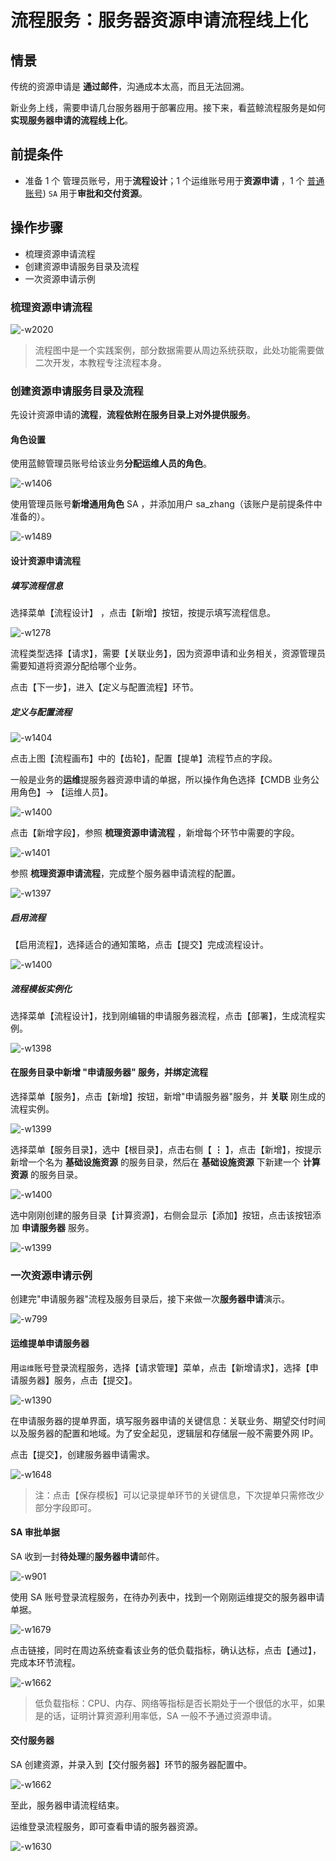 # 流程服务：服务器资源申请流程线上化

## 情景

传统的资源申请是 **通过邮件**，沟通成本太高，而且无法回溯。

新业务上线，需要申请几台服务器用于部署应用。接下来，看蓝鲸流程服务是如何 **实现服务器申请的流程线上化**。

## 前提条件

- 准备 1 个 管理员账号，用于**流程设计**；1 个运维账号用于**资源申请** ，1 个 [普通账号](../../../../PaaS/1.0/UserGuide/ProductFeatures/SystemManagement/UserManageEE.md)) `SA` 用于**审批和交付资源**。

## 操作步骤

- 梳理资源申请流程
- 创建资源申请服务目录及流程
- 一次资源申请示例

### 梳理资源申请流程

![-w2020](../assets/15657805498419.jpg)

> 流程图中是一个实践案例，部分数据需要从周边系统获取，此处功能需要做二次开发，本教程专注流程本身。

### 创建资源申请服务目录及流程

先设计资源申请的**流程**，**流程依附在服务目录上对外提供服务**。

#### 角色设置

使用蓝鲸管理员账号给该业务**分配运维人员的角色**。

![-w1406](../assets/15657827837142.jpg)

使用管理员账号**新增通用角色** SA ，并添加用户 sa_zhang（该账户是前提条件中准备的）。

![-w1489](../assets/15653338148649.jpg)

#### 设计资源申请流程

##### 填写流程信息

选择菜单【流程设计】 ，点击【新增】按钮，按提示填写流程信息。

![-w1278](../assets/15653287159233.jpg)

流程类型选择【请求】，需要【关联业务】，因为资源申请和业务相关，资源管理员需要知道将资源分配给哪个业务。

点击【下一步】，进入【定义与配置流程】环节。

##### 定义与配置流程

![-w1404](../assets/15657835995889.jpg)

点击上图【流程画布】中的【齿轮】，配置【提单】流程节点的字段。

一般是业务的**运维**提服务器资源申请的单据，所以操作角色选择【CMDB 业务公用角色】-> 【运维人员】。

![-w1400](../assets/15657837227373.jpg)

点击【新增字段】，参照 **梳理资源申请流程** ，新增每个环节中需要的字段。

![-w1401](../assets/15657838719444.jpg)

参照 **梳理资源申请流程**，完成整个服务器申请流程的配置。

![-w1397](../assets/15657840311702.jpg)

##### 启用流程

【启用流程】，选择适合的通知策略，点击【提交】完成流程设计。

![-w1400](../assets/15657840684184.jpg)

##### 流程模板实例化

选择菜单【流程设计】，找到刚编辑的申请服务器流程，点击【部署】，生成流程实例。

![-w1398](../assets/15657841898867.jpg)

#### 在服务目录中新增 "申请服务器" 服务，并绑定流程

选择菜单【服务】，点击【新增】按钮，新增"申请服务器"服务，并 **关联** 刚生成的流程实例。

![-w1399](../assets/15657842891310.jpg)

选择菜单【服务目录】，选中【根目录】，点击右侧【 **⋮** 】，点击【新增】，按提示新增一个名为 **基础设施资源** 的服务目录，然后在 **基础设施资源** 下新建一个 **计算资源** 的服务目录。

![-w1400](../assets/15657845850831.jpg)

选中刚刚创建的服务目录【计算资源】，右侧会显示【添加】按钮，点击该按钮添加 **申请服务器** 服务。

![-w1399](../assets/15657846326931.jpg)

### 一次资源申请示例

创建完"申请服务器"流程及服务目录后，接下来做一次**服务器申请**演示。

![-w799](../assets/15657847596993.jpg)

#### 运维提单申请服务器

用`运维`账号登录流程服务，选择【请求管理】菜单，点击【新增请求】，选择【申请服务器】服务，点击【提交】。

![-w1390](../assets/15653317491334.jpg)

在申请服务器的提单界面，填写服务器申请的关键信息：关联业务、期望交付时间以及服务器的配置和地域。为了安全起见，逻辑层和存储层一般不需要外网 IP。

点击【提交】，创建服务器申请需求。

![-w1648](../assets/15657856231015.jpg)

> 注：点击【保存模板】可以记录提单环节的关键信息，下次提单只需修改少部分字段即可。

#### SA 审批单据

SA 收到一封**待处理**的**服务器申请**邮件。

![-w901](../assets/15657858051061.jpg)

使用 SA 账号登录流程服务，在待办列表中，找到一个刚刚运维提交的服务器申请单据。

![-w1679](../assets/15657859619643.jpg)

点击链接，同时在周边系统查看该业务的低负载指标，确认达标，点击【通过】，完成本环节流程。

![-w1662](../assets/15657862481388.jpg)

> 低负载指标：CPU、内存、网络等指标是否长期处于一个很低的水平，如果是的话，证明计算资源利用率低，SA 一般不予通过资源申请。

#### 交付服务器

SA 创建资源，并录入到【交付服务器】环节的服务器配置中。

![-w1662](../assets/15657865788372.jpg)

至此，服务器申请流程结束。

运维登录流程服务，即可查看申请的服务器资源。

![-w1630](../assets/15657866472778.jpg)

